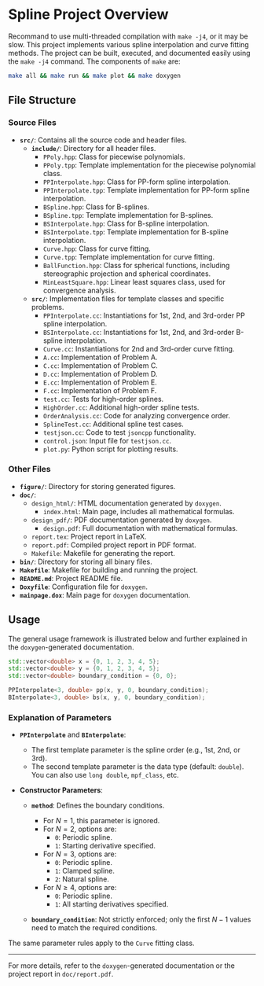 # Spline Project Overview

Recommand to use multi-threaded compilation with `make -j4`, or it may be slow.
This project implements various spline interpolation and curve fitting methods. The project can be built, executed, and documented easily using the `make -j4` command. The components of `make` are:

```bash
make all && make run && make plot && make doxygen
```

## File Structure

### Source Files
- **`src/`**: Contains all the source code and header files.
  - **`include/`**: Directory for all header files.
    - `PPoly.hpp`: Class for piecewise polynomials.
    - `PPoly.tpp`: Template implementation for the piecewise polynomial class.
    - `PPInterpolate.hpp`: Class for PP-form spline interpolation.
    - `PPInterpolate.tpp`: Template implementation for PP-form spline interpolation.
    - `BSpline.hpp`: Class for B-splines.
    - `BSpline.tpp`: Template implementation for B-splines.
    - `BSInterpolate.hpp`: Class for B-spline interpolation.
    - `BSInterpolate.tpp`: Template implementation for B-spline interpolation.
    - `Curve.hpp`: Class for curve fitting.
    - `Curve.tpp`: Template implementation for curve fitting.
    - `BallFunction.hpp`: Class for spherical functions, including stereographic projection and spherical coordinates.
    - `MinLeastSquare.hpp`: Linear least squares class, used for convergence analysis.
  - **`src/`**: Implementation files for template classes and specific problems.
    - `PPInterpolate.cc`: Instantiations for 1st, 2nd, and 3rd-order PP spline interpolation.
    - `BSInterpolate.cc`: Instantiations for 1st, 2nd, and 3rd-order B-spline interpolation.
    - `Curve.cc`: Instantiations for 2nd and 3rd-order curve fitting.
    - `A.cc`: Implementation of Problem A.
    - `C.cc`: Implementation of Problem C.
    - `D.cc`: Implementation of Problem D.
    - `E.cc`: Implementation of Problem E.
    - `F.cc`: Implementation of Problem F.
    - `test.cc`: Tests for high-order splines.
    - `HighOrder.cc`: Additional high-order spline tests.
    - `OrderAnalysis.cc`: Code for analyzing convergence order.
    - `SplineTest.cc`: Additional spline test cases.
    - `testjson.cc`: Code to test `jsoncpp` functionality.
    - `control.json`: Input file for `testjson.cc`.
    - `plot.py`: Python script for plotting results.

### Other Files
- **`figure/`**: Directory for storing generated figures.
- **`doc/`**:
  - `design_html/`: HTML documentation generated by `doxygen`.
    - `index.html`: Main page, includes all mathematical formulas.
  - `design_pdf/`: PDF documentation generated by `doxygen`.
    - `design.pdf`: Full documentation with mathematical formulas.
  - `report.tex`: Project report in LaTeX.
  - `report.pdf`: Compiled project report in PDF format.
  - `Makefile`: Makefile for generating the report.
- **`bin/`**: Directory for storing all binary files.
- **`Makefile`**: Makefile for building and running the project.
- **`README.md`**: Project README file.
- **`Doxyfile`**: Configuration file for `doxygen`.
- **`mainpage.dox`**: Main page for `doxygen` documentation.

## Usage

The general usage framework is illustrated below and further explained in the `doxygen`-generated documentation.

```cpp
std::vector<double> x = {0, 1, 2, 3, 4, 5};
std::vector<double> y = {0, 1, 2, 3, 4, 5};
std::vector<double> boundary_condition = {0, 0};

PPInterpolate<3, double> pp(x, y, 0, boundary_condition);
BInterpolate<3, double> bs(x, y, 0, boundary_condition);
```

### Explanation of Parameters

- **`PPInterpolate`** and **`BInterpolate`**:
  - The first template parameter is the spline order (e.g., 1st, 2nd, or 3rd).
  - The second template parameter is the data type (default: `double`). You can also use `long double`, `mpf_class`, etc.

- **Constructor Parameters**:
  - **`method`**: Defines the boundary conditions.
    - For $N=1$, this parameter is ignored.
    - For $N=2$, options are:
      - `0`: Periodic spline.
      - `1`: Starting derivative specified.
    - For $N=3$, options are:
      - `0`: Periodic spline.
      - `1`: Clamped spline.
      - `2`: Natural spline.
    - For $N \geq 4$, options are:
      - `0`: Periodic spline.
      - `1`: All starting derivatives specified.

  - **`boundary_condition`**: Not strictly enforced; only the first $N-1$ values need to match the required conditions.

The same parameter rules apply to the `Curve` fitting class.

---

For more details, refer to the `doxygen`-generated documentation or the project report in `doc/report.pdf`.

